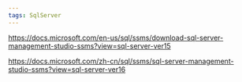 ```yaml
---
tags: SqlServer
---
```

https://docs.microsoft.com/en-us/sql/ssms/download-sql-server-management-studio-ssms?view=sql-server-ver15

https://docs.microsoft.com/zh-cn/sql/ssms/sql-server-management-studio-ssms?view=sql-server-ver16


